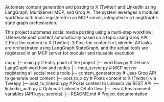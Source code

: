 Automate content generation and posting to X (Twitter) and LinkedIn using LangGraph, MultiServer MCP, and Groq AI. The system leverages a modular workflow with tools registered in an MCP server, integrated via LangGraph’s state graph orchestration.

This project automates social media posting using a multi-step workflow:
1.Generate post content automatically based on a topic using Groq API.
2.Post the content to X (Twitter).
3.Post the content to LinkedIn.
All tasks are orchestrated using LangGraph StateGraph, and the actual tools are registered in an MCP server for modular and reusable execution.

mcp/
├─ main.py                 # Entry point of the project
├─ workflow.py             # Defines LangGraph workflow and nodes
├─ mcp_server.py           # MCP server registering all social media tools
├─ content_generator.py    # Uses Groq API to generate post content
├─ post_to_x.py            # Posts content to X (Twitter) via Tweepy
├─ post_to_linkedin.py     # Posts content to LinkedIn via REST API
├─ linkedin_auth.py        # Optional: LinkedIn OAuth flow
├─ .env                    # Environment variables (API keys, secrets)
├─ README.md               # Project documentation
